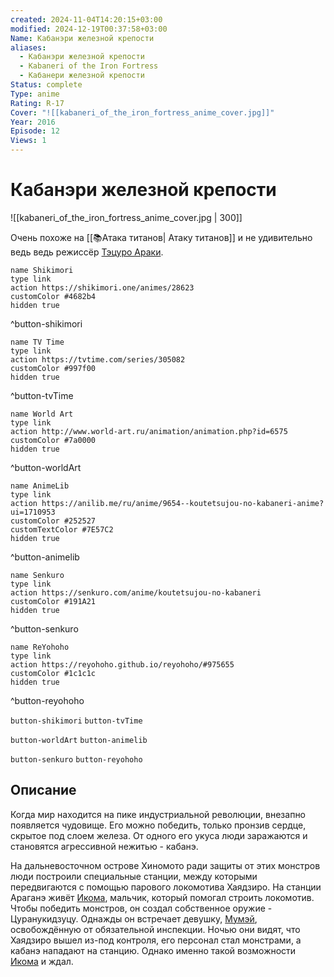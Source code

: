 ```yaml
---
created: 2024-11-04T14:20:15+03:00
modified: 2024-12-19T00:37:58+03:00
Name: Кабанэри железной крепости
aliases:
  - Кабанэри железной крепости
  - Kabaneri of the Iron Fortress
  - Кабанери железной крепости
Status: complete
Type: anime
Rating: R-17
Cover: "![[kabaneri_of_the_iron_fortress_anime_cover.jpg]]"
Year: 2016
Episode: 12
Views: 1
---
```


# Кабанэри железной крепости

![[kabaneri_of_the_iron_fortress_anime_cover.jpg | 300]]

Очень похоже на [[📚Атака титанов| Атаку титанов]] и не удивительно ведь ведь режиссёр [Тэцуро Араки](https://shikimori.one/people/5088-tetsurou-araki).

```button
name Shikimori
type link
action https://shikimori.one/animes/28623
customColor #4682b4
hidden true
```
^button-shikimori

```button
name TV Time
type link
action https://tvtime.com/series/305082
customColor #997f00
hidden true
```
^button-tvTime

```button
name World Art
type link
action http://www.world-art.ru/animation/animation.php?id=6575
customColor #7a0000
hidden true
```
^button-worldArt

```button
name AnimeLib
type link
action https://anilib.me/ru/anime/9654--koutetsujou-no-kabaneri-anime?ui=1710953
customColor #252527
customTextColor #7E57C2
hidden true
```
^button-animelib

```button
name Senkuro
type link
action https://senkuro.com/anime/koutetsujou-no-kabaneri
customColor #191A21
hidden true
```
^button-senkuro

```button
name ReYohoho
type link
action https://reyohoho.github.io/reyohoho/#975655
customColor #1c1c1c
hidden true
```
^button-reyohoho

`button-shikimori` `button-tvTime`

`button-worldArt` `button-animelib`

`button-senkuro` `button-reyohoho`

## Описание

Когда мир находится на пике индустриальной революции, внезапно появляется чудовище. Его можно победить, только пронзив сердце, скрытое под слоем железа. От одного его укуса люди заражаются и становятся агрессивной нежитью - кабанэ.

На дальневосточном острове Хиномото ради защиты от этих монстров люди построили специальные станции, между которыми передвигаются с помощью парового локомотива Хаядзиро. На станции Араганэ живёт [Икома](https://shikimori.one/characters/136528-ikoma), мальчик, который помогал строить локомотив. Чтобы победить монстров, он создал собственное оружие - Цуранукидзуцу. Однажды он встречает девушку, [Мумэй](https://shikimori.one/characters/136529-mumei), освобождённую от обязательной инспекции. Ночью они видят, что Хаядзиро вышел из-под контроля, его персонал стал монстрами, а кабанэ нападают на станцию. Однако именно такой возможности [Икома](https://shikimori.one/characters/136528-ikoma) и ждал.
